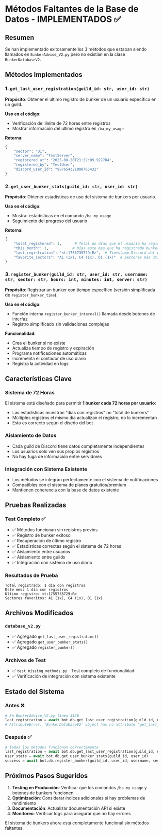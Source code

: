 # Métodos Faltantes de la Base de Datos - IMPLEMENTADOS ✅

## Resumen
Se han implementado exitosamente los 3 métodos que estaban siendo llamados en `BunkerAdvice_V2.py` pero no existían en la clase `BunkerDatabaseV2`.

## Métodos Implementados

### 1. `get_last_user_registration(guild_id: str, user_id: str)`
**Propósito**: Obtener el último registro de bunker de un usuario específico en un guild.

**Uso en el código**:
- Verificación del límite de 72 horas entre registros
- Mostrar información del último registro en `/ba_my_usage`

**Retorna**:
```python
{
    "sector": "D1",
    "server_name": "TestServer", 
    "registered_at": "2025-08-20T21:22:09.922784",
    "registered_by": "TestUser",
    "discord_user_id": "987654321098765432"
}
```

### 2. `get_user_bunker_stats(guild_id: str, user_id: str)`
**Propósito**: Obtener estadísticas de uso del sistema de bunkers por usuario.

**Uso en el código**:
- Mostrar estadísticas en el comando `/ba_my_usage`
- Seguimiento del progreso del usuario

**Retorna**:
```python
{
    "total_registered": 1,      # Total de días que el usuario ha registrado bunkers
    "this_month": 1,           # Días este mes que ha registrado bunkers
    "last_registration": "<t:1755735729:R>",  # Timestamp Discord del último registro
    "favorite_sectors": "A1 (1x), C4 (1x), D1 (1x)"  # Sectores más utilizados
}
```

### 3. `register_bunker(guild_id: str, user_id: str, username: str, sector: str, hours: int, minutes: int, server: str)`
**Propósito**: Registrar un bunker con tiempo específico (versión simplificada de `register_bunker_time`).

**Uso en el código**:
- Función interna `register_bunker_internal()` llamada desde botones de interfaz
- Registro simplificado sin validaciones complejas

**Funcionalidad**:
- Crea el bunker si no existe
- Actualiza tiempo de registro y expiración
- Programa notificaciones automáticas
- Incrementa el contador de uso diario
- Registra la actividad en logs

## Características Clave

### Sistema de 72 Horas
El sistema está diseñado para permitir **1 bunker cada 72 horas por usuario**:
- Las estadísticas muestran "días con registros" no "total de bunkers"
- Múltiples registros el mismo día actualizan el registro, no lo incrementan
- Esto es correcto según el diseño del bot

### Aislamiento de Datos
- Cada guild de Discord tiene datos completamente independientes
- Los usuarios solo ven sus propios registros
- No hay fuga de información entre servidores

### Integración con Sistema Existente
- Los métodos se integran perfectamente con el sistema de notificaciones
- Compatibles con el sistema de planes gratuitos/premium
- Mantienen coherencia con la base de datos existente

## Pruebas Realizadas

### Test Completo ✅
- ✅ Métodos funcionan sin registros previos
- ✅ Registro de bunker exitoso
- ✅ Recuperación de último registro
- ✅ Estadísticas correctas según el sistema de 72 horas
- ✅ Aislamiento entre usuarios
- ✅ Aislamiento entre guilds
- ✅ Integración con sistema de uso diario

### Resultados de Prueba
```
Total registrado: 1 día con registros
Este mes: 1 día con registros  
Último registro: <t:1755735729:R>
Sectores favoritos: A1 (1x), C4 (1x), D1 (1x)
```

## Archivos Modificados

### `database_v2.py`
- ✅ Agregado `get_last_user_registration()`
- ✅ Agregado `get_user_bunker_stats()` 
- ✅ Agregado `register_bunker()`

### Archivos de Test
- ✅ `test_missing_methods.py` - Test completo de funcionalidad
- ✅ Verificación de integración con sistema existente

## Estado del Sistema

### Antes ❌
```python
# En BunkerAdvice_V2.py línea 3126
last_registration = await bot.db.get_last_user_registration(guild_id, user_id)
# AttributeError: 'BunkerDatabaseV2' object has no attribute 'get_last_user_registration'
```

### Después ✅
```python
# Todos los métodos funcionan correctamente
last_registration = await bot.db.get_last_user_registration(guild_id, user_id)  # ✅
user_stats = await bot.db.get_user_bunker_stats(guild_id, user_id)              # ✅  
success = await bot.db.register_bunker(guild_id, user_id, username, sector, hours, minutes, server)  # ✅
```

## Próximos Pasos Sugeridos

1. **Testing en Producción**: Verificar que los comandos `/ba_my_usage` y botones de bunkers funcionen
2. **Optimización**: Considerar índices adicionales si hay problemas de rendimiento
3. **Documentación**: Actualizar documentación API si existe
4. **Monitoreo**: Verificar logs para asegurar que no hay errores

El sistema de bunkers ahora está completamente funcional sin métodos faltantes.